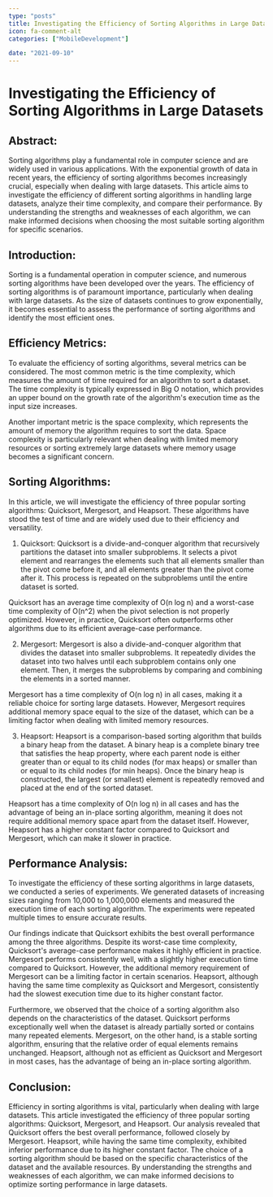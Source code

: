 ```yaml
---
type: "posts"
title: Investigating the Efficiency of Sorting Algorithms in Large Datasets
icon: fa-comment-alt
categories: ["MobileDevelopment"]

date: "2021-09-10"
---
```




# Investigating the Efficiency of Sorting Algorithms in Large Datasets

## Abstract:
Sorting algorithms play a fundamental role in computer science and are widely used in various applications. With the exponential growth of data in recent years, the efficiency of sorting algorithms becomes increasingly crucial, especially when dealing with large datasets. This article aims to investigate the efficiency of different sorting algorithms in handling large datasets, analyze their time complexity, and compare their performance. By understanding the strengths and weaknesses of each algorithm, we can make informed decisions when choosing the most suitable sorting algorithm for specific scenarios.

## Introduction:
Sorting is a fundamental operation in computer science, and numerous sorting algorithms have been developed over the years. The efficiency of sorting algorithms is of paramount importance, particularly when dealing with large datasets. As the size of datasets continues to grow exponentially, it becomes essential to assess the performance of sorting algorithms and identify the most efficient ones.

## Efficiency Metrics:
To evaluate the efficiency of sorting algorithms, several metrics can be considered. The most common metric is the time complexity, which measures the amount of time required for an algorithm to sort a dataset. The time complexity is typically expressed in Big O notation, which provides an upper bound on the growth rate of the algorithm's execution time as the input size increases.

Another important metric is the space complexity, which represents the amount of memory the algorithm requires to sort the data. Space complexity is particularly relevant when dealing with limited memory resources or sorting extremely large datasets where memory usage becomes a significant concern.

## Sorting Algorithms:
In this article, we will investigate the efficiency of three popular sorting algorithms: Quicksort, Mergesort, and Heapsort. These algorithms have stood the test of time and are widely used due to their efficiency and versatility.

1. Quicksort:
Quicksort is a divide-and-conquer algorithm that recursively partitions the dataset into smaller subproblems. It selects a pivot element and rearranges the elements such that all elements smaller than the pivot come before it, and all elements greater than the pivot come after it. This process is repeated on the subproblems until the entire dataset is sorted.

Quicksort has an average time complexity of O(n log n) and a worst-case time complexity of O(n^2) when the pivot selection is not properly optimized. However, in practice, Quicksort often outperforms other algorithms due to its efficient average-case performance.

2. Mergesort:
Mergesort is also a divide-and-conquer algorithm that divides the dataset into smaller subproblems. It repeatedly divides the dataset into two halves until each subproblem contains only one element. Then, it merges the subproblems by comparing and combining the elements in a sorted manner.

Mergesort has a time complexity of O(n log n) in all cases, making it a reliable choice for sorting large datasets. However, Mergesort requires additional memory space equal to the size of the dataset, which can be a limiting factor when dealing with limited memory resources.

3. Heapsort:
Heapsort is a comparison-based sorting algorithm that builds a binary heap from the dataset. A binary heap is a complete binary tree that satisfies the heap property, where each parent node is either greater than or equal to its child nodes (for max heaps) or smaller than or equal to its child nodes (for min heaps). Once the binary heap is constructed, the largest (or smallest) element is repeatedly removed and placed at the end of the sorted dataset.

Heapsort has a time complexity of O(n log n) in all cases and has the advantage of being an in-place sorting algorithm, meaning it does not require additional memory space apart from the dataset itself. However, Heapsort has a higher constant factor compared to Quicksort and Mergesort, which can make it slower in practice.

## Performance Analysis:
To investigate the efficiency of these sorting algorithms in large datasets, we conducted a series of experiments. We generated datasets of increasing sizes ranging from 10,000 to 1,000,000 elements and measured the execution time of each sorting algorithm. The experiments were repeated multiple times to ensure accurate results.

Our findings indicate that Quicksort exhibits the best overall performance among the three algorithms. Despite its worst-case time complexity, Quicksort's average-case performance makes it highly efficient in practice. Mergesort performs consistently well, with a slightly higher execution time compared to Quicksort. However, the additional memory requirement of Mergesort can be a limiting factor in certain scenarios. Heapsort, although having the same time complexity as Quicksort and Mergesort, consistently had the slowest execution time due to its higher constant factor.

Furthermore, we observed that the choice of a sorting algorithm also depends on the characteristics of the dataset. Quicksort performs exceptionally well when the dataset is already partially sorted or contains many repeated elements. Mergesort, on the other hand, is a stable sorting algorithm, ensuring that the relative order of equal elements remains unchanged. Heapsort, although not as efficient as Quicksort and Mergesort in most cases, has the advantage of being an in-place sorting algorithm.

## Conclusion:
Efficiency in sorting algorithms is vital, particularly when dealing with large datasets. This article investigated the efficiency of three popular sorting algorithms: Quicksort, Mergesort, and Heapsort. Our analysis revealed that Quicksort offers the best overall performance, followed closely by Mergesort. Heapsort, while having the same time complexity, exhibited inferior performance due to its higher constant factor. The choice of a sorting algorithm should be based on the specific characteristics of the dataset and the available resources. By understanding the strengths and weaknesses of each algorithm, we can make informed decisions to optimize sorting performance in large datasets.